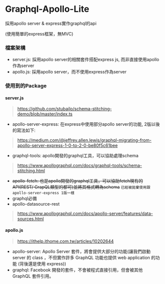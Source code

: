 # Graphql-Apollo-Lite
採用apollo server & express實作graphql的api

(使用簡單的express框架，無MVC)

### 檔案架構
* server.js: 採用apollo server的相關套件搭配express js, 而非直接使用apollo作為server
* apollo.js: 採用apollo server，而不使用express作為server

### 使用到的Package
#### server.js
> https://github.com/stubailo/schema-stitching-demo/blob/master/index.ts

* apollo-server-express: 在express中使用部分apollo server的功能, 2版以後的寫法如下:
> https://medium.com/@jeffrey.allen.lewis/graphql-migrating-from-apollo-server-express-1-0-to-2-0-be80f5c61bee

* graphql-tools: apollo開發的graphql工具，可以協助處理schema
> https://www.apollographql.com/docs/graphql-tools/schema-stitching.html

* ~~apollo-fetch: 也是apollo開發的graphql工具，可以協助fetch現有的API(REST/ GrapQL類型的都可)並將其格式轉為schema~~ `已經被拋棄使用跟apollo-server-express 1版一樣`
* graphql必備
* apollo-datasource-rest
> https://www.apollographql.com/docs/apollo-server/features/data-sources.html


#### apollo.js
> https://ithelp.ithome.com.tw/articles/10202644

* apollo-server: Apollo Server 套件，將會提供大部分的功能(讓我們啟動 server 的 class ，不但實作許多 GraphQL 功能也提供 web application 的功能 (背後還是使用 express))
* graphql: Facebook 開發的套件，不會被程式直接引用，但會被其他 GraphQL 套件引用。

